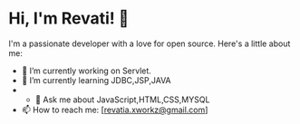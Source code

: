 # Hi, I'm Revati! 👋

I'm a passionate developer with a love for open source. Here's a little about me:
- 🔭 I’m currently working on Servlet.
- 🌱 I’m currently learning JDBC,JSP,JAVA
- - 💬 Ask me about JavaScript,HTML,CSS,MYSQL 
- 📫 How to reach me: [revatia.xworkz@gmail.com]
